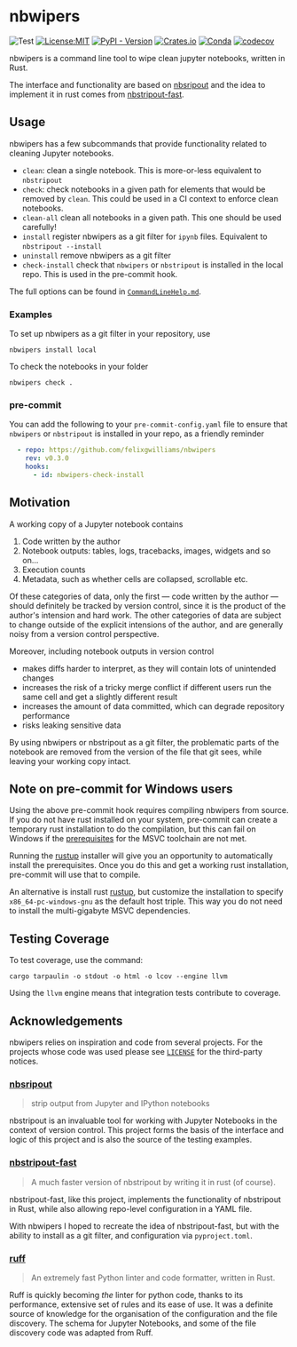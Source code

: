 # nbwipers

![Test](https://github.com/felixgwilliams/nbwipers/actions/workflows/testing.yml/badge.svg)
[![License:MIT](https://img.shields.io/badge/License-MIT-yellow.svg)](https://opensource.org/licenses/MIT)
[![PyPI - Version](https://img.shields.io/pypi/v/nbwipers)](https://pypi.org/project/nbwipers/)
[![Crates.io](https://img.shields.io/crates/v/nbwipers)](https://crates.io/crates/nbwipers)
[![Conda](https://img.shields.io/conda/v/conda-forge/nbwipers)](https://anaconda.org/conda-forge/nbwipers)
[![codecov](https://codecov.io/gh/felixgwilliams/nbwipers/graph/badge.svg?token=PLGJFNRHSQ)](https://codecov.io/gh/felixgwilliams/nbwipers)

nbwipers is a command line tool to wipe clean jupyter notebooks, written in Rust.

The interface and functionality are based on [nbsripout](https://github.com/kynan/nbstripout) and the idea to implement it in rust comes from [nbstripout-fast](https://github.com/deshaw/nbstripout-fast).

## Usage

nbwipers has a few subcommands that provide functionality related to cleaning Jupyter notebooks.

- `clean`: clean a single notebook. This is more-or-less equivalent to `nbstripout`
- `check`: check notebooks in a given path for elements that would be removed by `clean`. This could be used in a CI context to enforce clean notebooks.
- `clean-all` clean all notebooks in a given path. This one should be used carefully!
- `install` register nbwipers as a git filter for `ipynb` files. Equivalent to `nbstripout --install`
- `uninstall` remove nbwipers as a git filter
- `check-install` check that `nbwipers` or `nbstripout` is installed in the local repo. This is used in the pre-commit hook.

The full options can be found in [`CommandLineHelp.md`](CommandLineHelp.md).

### Examples

To set up nbwipers as a git filter in your repository, use

```shell
nbwipers install local
```

To check the notebooks in your folder

```shell
nbwipers check .
```

### pre-commit

You can add the following to your `pre-commit-config.yaml` file to ensure that `nbwipers` or `nbstripout` is installed in your repo, as a friendly reminder

```yaml
  - repo: https://github.com/felixgwilliams/nbwipers
    rev: v0.3.0
    hooks:
      - id: nbwipers-check-install
```

## Motivation

A working copy of a Jupyter notebook contains

1. Code written by the author
2. Notebook outputs: tables, logs, tracebacks, images, widgets and so on...
3. Execution counts
4. Metadata, such as whether cells are collapsed, scrollable etc.

Of these categories of data, only the first &mdash; code written by the author &mdash; should definitely be tracked by version control, since it is the product of the author's intension and hard work.
The other categories of data are subject to change outside of the explicit intensions of the author, and are generally noisy from a version control perspective.

Moreover, including notebook outputs in version control

- makes diffs harder to interpret, as they will contain lots of unintended changes
- increases the risk of a tricky merge conflict if different users run the same cell and get a slightly different result
- increases the amount of data committed, which can degrade repository performance
- risks leaking sensitive data

By using nbwipers or nbstripout as a git filter, the problematic parts of the notebook are removed from the version of the file that git sees, while leaving your working copy intact.

## Note on pre-commit for Windows users

Using the above pre-commit hook requires compiling nbwipers from source.
If you do not have rust installed on your system, pre-commit can create a temporary rust installation to do the compilation, but this can fail on Windows
if the [prerequisites](https://rust-lang.github.io/rustup/installation/windows-msvc.html) for the MSVC toolchain are not met.

Running the [rustup](https://rustup.rs/) installer will give you an opportunity to automatically install the prerequisites.
Once you do this and get a working rust installation, pre-commit will use that to compile.

An alternative is install rust [rustup](https://rustup.rs/), but customize the installation to specify `x86_64-pc-windows-gnu` as the default host triple.
This way you do not need to install the multi-gigabyte MSVC dependencies.

## Testing Coverage

To test coverage, use the command:

```shell
cargo tarpaulin -o stdout -o html -o lcov --engine llvm
```

Using the `llvm` engine means that integration tests contribute to coverage.

## Acknowledgements

nbwipers relies on inspiration and code from several projects.
For the projects whose code was used please see [`LICENSE`](LICENSE) for the third-party notices.

### [nbsripout](https://github.com/kynan/nbstripout)

> strip output from Jupyter and IPython notebooks

nbstripout is an invaluable tool for working with Jupyter Notebooks in the context of version control.
This project forms the basis of the interface and logic of this project and is also the source of the testing examples.

### [nbstripout-fast](https://github.com/deshaw/nbstripout-fast)

> A much faster version of nbstripout by writing it in rust (of course).

nbstripout-fast, like this project, implements the functionality of nbstripout in Rust, while also allowing repo-level configuration in a YAML file.

With nbwipers I hoped to recreate the idea of nbstripout-fast, but with the ability to install as a git filter, and configuration via `pyproject.toml`.

### [ruff](https://github.com/astral-sh/ruff)

> An extremely fast Python linter and code formatter, written in Rust.

Ruff is quickly becoming *the* linter for python code, thanks to its performance, extensive set of rules and its ease of use.
It was a definite source of knowledge for the organisation of the configuration and the file discovery.
The schema for Jupyter Notebooks, and some of the file discovery code was adapted from Ruff.
